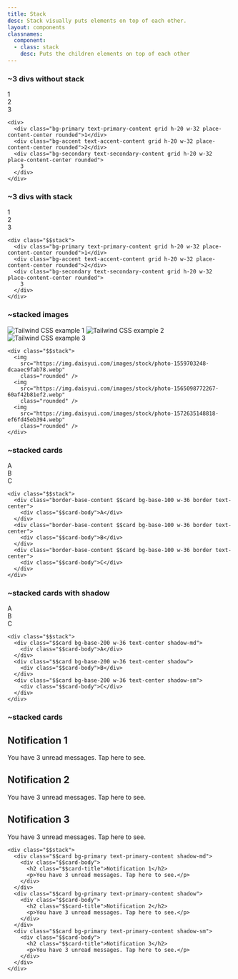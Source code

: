```yaml
---
title: Stack
desc: Stack visually puts elements on top of each other.
layout: components
classnames:
  component:
  - class: stack
    desc: Puts the children elements on top of each other
---
```


<script>
  import Component from "$components/Component.svelte"
</script>

### ~3 divs without stack
<div>
  <div class="grid w-32 h-20 rounded bg-primary text-primary-content place-content-center">1</div>
  <div class="grid w-32 h-20 rounded bg-accent text-accent-content place-content-center">2</div>
  <div class="grid w-32 h-20 rounded bg-secondary text-secondary-content place-content-center">3</div>
</div>

```~html
<div>
  <div class="bg-primary text-primary-content grid h-20 w-32 place-content-center rounded">1</div>
  <div class="bg-accent text-accent-content grid h-20 w-32 place-content-center rounded">2</div>
  <div class="bg-secondary text-secondary-content grid h-20 w-32 place-content-center rounded">
    3
  </div>
</div>
```


### ~3 divs with stack
<div class="stack mb-4">
  <div class="grid w-32 h-20 rounded bg-primary text-primary-content place-content-center">1</div>
  <div class="grid w-32 h-20 rounded bg-accent text-accent-content place-content-center">2</div>
  <div class="grid w-32 h-20 rounded bg-secondary text-secondary-content place-content-center">3</div>
</div>

```~html
<div class="$$stack">
  <div class="bg-primary text-primary-content grid h-20 w-32 place-content-center rounded">1</div>
  <div class="bg-accent text-accent-content grid h-20 w-32 place-content-center rounded">2</div>
  <div class="bg-secondary text-secondary-content grid h-20 w-32 place-content-center rounded">
    3
  </div>
</div>
```


### ~stacked images
<div class="stack mb-4">
  <img src="https://img.daisyui.com/images/stock/photo-1559703248-dcaaec9fab78.webp" alt="Tailwind CSS example 1" class="rounded w-28" />
  <img src="https://img.daisyui.com/images/stock/photo-1565098772267-60af42b81ef2.webp" alt="Tailwind CSS example 2" class="rounded w-28" />
  <img src="https://img.daisyui.com/images/stock/photo-1572635148818-ef6fd45eb394.webp" alt="Tailwind CSS example 3" class="rounded w-28" />
</div>

```~html
<div class="$$stack">
  <img
    src="https://img.daisyui.com/images/stock/photo-1559703248-dcaaec9fab78.webp"
    class="rounded" />
  <img
    src="https://img.daisyui.com/images/stock/photo-1565098772267-60af42b81ef2.webp"
    class="rounded" />
  <img
    src="https://img.daisyui.com/images/stock/photo-1572635148818-ef6fd45eb394.webp"
    class="rounded" />
</div>
```


### ~stacked cards
<div class="stack mb-4">
  <div class="text-center border border-base-content card w-36 bg-base-100">
    <div class="card-body">A</div>
  </div>
  <div class="text-center border border-base-content card w-36 bg-base-100">
    <div class="card-body">B</div>
  </div>
  <div class="text-center border border-base-content card w-36 bg-base-100">
    <div class="card-body">C</div>
  </div>
</div>

```~html
<div class="$$stack">
  <div class="border-base-content $$card bg-base-100 w-36 border text-center">
    <div class="$$card-body">A</div>
  </div>
  <div class="border-base-content $$card bg-base-100 w-36 border text-center">
    <div class="$$card-body">B</div>
  </div>
  <div class="border-base-content $$card bg-base-100 w-36 border text-center">
    <div class="$$card-body">C</div>
  </div>
</div>
```


### ~stacked cards with shadow
<div class="stack mb-4">
  <div class="text-center shadow-md w-36 card bg-base-200">
    <div class="card-body">A</div>
  </div>
  <div class="text-center shadow w-36 card bg-base-200">
    <div class="card-body">B</div>
  </div>
  <div class="text-center shadow-sm w-36 card bg-base-200">
    <div class="card-body">C</div>
  </div>
</div>

```~html
<div class="$$stack">
  <div class="$$card bg-base-200 w-36 text-center shadow-md">
    <div class="$$card-body">A</div>
  </div>
  <div class="$$card bg-base-200 w-36 text-center shadow">
    <div class="$$card-body">B</div>
  </div>
  <div class="$$card bg-base-200 w-36 text-center shadow-sm">
    <div class="$$card-body">C</div>
  </div>
</div>
```


### ~stacked cards
<div class="stack mb-4">
  <div class="shadow-md card bg-primary text-primary-content">
    <div class="card-body">
      <h2 class="card-title">Notification 1</h2>
      <p>You have 3 unread messages. Tap here to see.</p>
    </div>
  </div>
  <div class="shadow card bg-primary text-primary-content">
    <div class="card-body">
      <h2 class="card-title">Notification 2</h2>
      <p>You have 3 unread messages. Tap here to see.</p>
    </div>
  </div>
  <div class="shadow-sm card bg-primary text-primary-content">
    <div class="card-body">
      <h2 class="card-title">Notification 3</h2>
      <p>You have 3 unread messages. Tap here to see.</p>
    </div>
  </div>
</div>

```~html
<div class="$$stack">
  <div class="$$card bg-primary text-primary-content shadow-md">
    <div class="$$card-body">
      <h2 class="$$card-title">Notification 1</h2>
      <p>You have 3 unread messages. Tap here to see.</p>
    </div>
  </div>
  <div class="$$card bg-primary text-primary-content shadow">
    <div class="$$card-body">
      <h2 class="$$card-title">Notification 2</h2>
      <p>You have 3 unread messages. Tap here to see.</p>
    </div>
  </div>
  <div class="$$card bg-primary text-primary-content shadow-sm">
    <div class="$$card-body">
      <h2 class="$$card-title">Notification 3</h2>
      <p>You have 3 unread messages. Tap here to see.</p>
    </div>
  </div>
</div>
```

